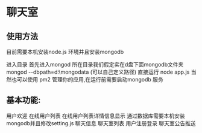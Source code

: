 # 聊天室

## 使用方法
目前需要本机安装node.js 环境并且安装mongodb

进入目录
首先进入mongod 所在目录我们假定实在d盘下面mongodb文件夹
mongod --dbpath=d:\mongodata  (可以自己定义路径)
直接运行 node app.js  当然也可以使用 pm2 管理你的应用,在运行前需要启动mongodb 服务



## 基本功能:
用户欢迎
在线用户列表
在线用户列表详情信息显示 通过数据库需要本机安装mongodb并且修改setting.js
聊天信息
聊天室列表
用户注册登录
聊天室公告推送